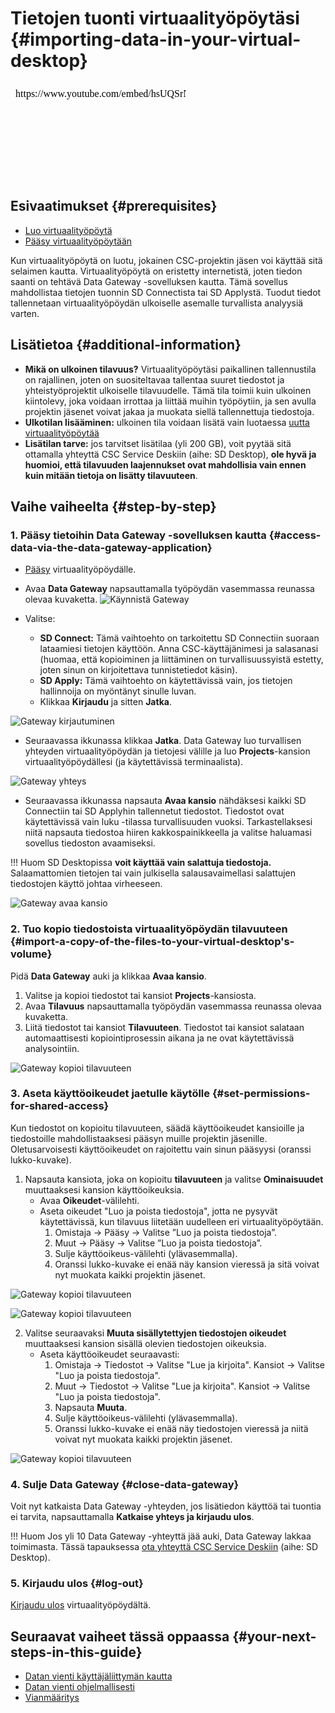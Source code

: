 # Tietojen tuonti virtuaalityöpöytäsi {#importing-data-in-your-virtual-desktop}

<iframe width="280" height="155" srcdoc="https://www.youtube.com/embed/hsUQSrNpaf8" title="YouTube video player" frameborder="0" allow="accelerometer; autoplay; clipboard-write; encrypted-media; gyroscope; picture-in-picture" allowfullscreen></iframe>

## Esivaatimukset {#prerequisites}
* [Luo virtuaalityöpöytä](sd-desktop-create.md)
* [Pääsy virtuaalityöpöytään](sd-desktop-access-vm.md)

Kun virtuaalityöpöytä on luotu, jokainen CSC-projektin jäsen voi käyttää sitä selaimen kautta. Virtuaalityöpöytä on eristetty internetistä, joten tiedon saanti on tehtävä Data Gateway -sovelluksen kautta. Tämä sovellus mahdollistaa tietojen tuonnin SD Connectista tai SD Applystä. Tuodut tiedot tallennetaan virtuaalityöpöydän ulkoiselle asemalle turvallista analyysiä varten.

## Lisätietoa {#additional-information}

* **Mikä on ulkoinen tilavuus?** Virtuaalityöpöytäsi paikallinen tallennustila on rajallinen, joten on suositeltavaa tallentaa suuret tiedostot ja yhteistyöprojektit ulkoiselle tilavuudelle. Tämä tila toimii kuin ulkoinen kiintolevy, joka voidaan irrottaa ja liittää muihin työpöytiin, ja sen avulla projektin jäsenet voivat jakaa ja muokata siellä tallennettuja tiedostoja.
* **Ulkotilan lisääminen:** ulkoinen tila voidaan lisätä vain luotaessa [uutta virtuaalityöpöytää](../sensitive-data/sd-desktop-create.md)
* **Lisätilan tarve:** jos tarvitset lisätilaa (yli 200 GB), voit pyytää sitä ottamalla yhteyttä CSC Service Deskiin (aihe: SD Desktop), **ole hyvä ja huomioi, että tilavuuden laajennukset ovat mahdollisia vain ennen kuin mitään tietoja on lisätty tilavuuteen**.

## Vaihe vaiheelta {#step-by-step}

### 1. Pääsy tietoihin Data Gateway -sovelluksen kautta {#access-data-via-the-data-gateway-application}

* [Pääsy](sd-desktop-access-vm.md) virtuaalityöpöydälle.
* Avaa **Data Gateway** napsauttamalla työpöydän vasemmassa reunassa olevaa kuvaketta.
![Käynnistä Gateway](https://a3s.fi/docs-files/sensitive-data/SD_Desktop/Desktop_LaunchGateway1.png)

* Valitse:
    * **SD Connect:** Tämä vaihtoehto on tarkoitettu SD Connectiin suoraan lataamiesi tietojen käyttöön. Anna CSC-käyttäjänimesi ja salasanasi (huomaa, että kopioiminen ja liittäminen on turvallisuussyistä estetty, joten sinun on kirjoitettava tunnistetiedot käsin).
    * **SD Apply:** Tämä vaihtoehto on käytettävissä vain, jos tietojen hallinnoija on myöntänyt sinulle luvan.
    * Klikkaa **Kirjaudu** ja sitten **Jatka**.

![Gateway kirjautuminen](https://a3s.fi/docs-files/sensitive-data/SD_Desktop/Desktop_LaunchGateway2.png)

* Seuraavassa ikkunassa klikkaa **Jatka**. Data Gateway luo turvallisen yhteyden virtuaalityöpöydän ja tietojesi välille ja luo **Projects**-kansion virtuaalityöpöydällesi (ja käytettävissä terminaalista).

![Gateway yhteys](https://a3s.fi/docs-files/sensitive-data/SD_Desktop/Desktop_GatewayAccess1.png)

* Seuraavassa ikkunassa napsauta **Avaa kansio** nähdäksesi kaikki SD Connectiin tai SD Applyhin tallennetut tiedostot. Tiedostot ovat käytettävissä vain luku -tilassa turvallisuuden vuoksi. Tarkastellaksesi niitä napsauta tiedostoa hiiren kakkospainikkeella ja valitse haluamasi sovellus tiedoston avaamiseksi.

!!! Huom
    SD Desktopissa **voit käyttää vain salattuja tiedostoja.** Salaamattomien tietojen tai vain julkisella salausavaimellasi salattujen tiedostojen käyttö johtaa virheeseen.

![Gateway avaa kansio](https://a3s.fi/docs-files/sensitive-data/SD_Desktop/Desktop_GatewayAccess2.png)

### 2. Tuo kopio tiedostoista virtuaalityöpöydän tilavuuteen {#import-a-copy-of-the-files-to-your-virtual-desktop's-volume}

Pidä **Data Gateway** auki ja klikkaa **Avaa kansio**.

1. Valitse ja kopioi tiedostot tai kansiot **Projects**-kansiosta.
2. Avaa **Tilavuus** napsauttamalla työpöydän vasemmassa reunassa olevaa kuvaketta.
3. Liitä tiedostot tai kansiot **Tilavuuteen**. Tiedostot tai kansiot salataan automaattisesti kopiointiprosessin aikana ja ne ovat käytettävissä analysointiin.

![Gateway kopioi tilavuuteen](https://a3s.fi/docs-files/sensitive-data/SD_Desktop/Desktop_GatewayAccess3.png)

### 3. Aseta käyttöoikeudet jaetulle käytölle {#set-permissions-for-shared-access}

Kun tiedostot on kopioitu tilavuuteen, säädä käyttöoikeudet kansioille ja tiedostoille mahdollistaaksesi pääsyn muille projektin jäsenille. Oletusarvoisesti käyttöoikeudet on rajoitettu vain sinun pääsyysi (oranssi lukko-kuvake).

1. Napsauta kansiota, joka on kopioitu **tilavuuteen** ja valitse **Ominaisuudet** muuttaaksesi kansion käyttöoikeuksia.
    * Avaa **Oikeudet**-välilehti.
    * Aseta oikeudet "Luo ja poista tiedostoja", jotta ne pysyvät käytettävissä, kun tilavuus liitetään uudelleen eri virtuaalityöpöytään.
        1. Omistaja -> Pääsy -> Valitse ”Luo ja poista tiedostoja”.
        2. Muut -> Pääsy -> Valitse ”Luo ja poista tiedostoja”.
        3. Sulje käyttöoikeus-välilehti (ylävasemmalla).
        4. Oranssi lukko-kuvake ei enää näy kansion vieressä ja sitä voivat nyt muokata kaikki projektin jäsenet.

![Gateway kopioi tilavuuteen](https://a3s.fi/docs-files/sensitive-data/SD_Desktop/Desktop_FolderPermissions1.png)

![Gateway kopioi tilavuuteen](https://a3s.fi/docs-files/sensitive-data/SD_Desktop/Desktop_FolderPermissions2.png)

2. Valitse seuraavaksi **Muuta sisällytettyjen tiedostojen oikeudet** muuttaaksesi kansion sisällä olevien tiedostojen oikeuksia.
    * Aseta käyttöoikeudet seuraavasti:
        1. Omistaja -> Tiedostot -> Valitse "Lue ja kirjoita". Kansiot -> Valitse "Luo ja poista tiedostoja".
        2. Muut -> Tiedostot -> Valitse "Lue ja kirjoita". Kansiot -> Valitse "Luo ja poista tiedostoja".
        3. Napsauta **Muuta**.
        4. Sulje käyttöoikeus-välilehti (ylävasemmalla).
        5. Oranssi lukko-kuvake ei enää näy tiedostojen vieressä ja niitä voivat nyt muokata kaikki projektin jäsenet.

![Gateway kopioi tilavuuteen](https://a3s.fi/docs-files/sensitive-data/SD_Desktop/Desktop_FolderPermissions3.png)

### 4. Sulje Data Gateway {#close-data-gateway}

Voit nyt katkaista Data Gateway -yhteyden, jos lisätiedon käyttöä tai tuontia ei tarvita, napsauttamalla **Katkaise yhteys ja kirjaudu ulos**.

!!! Huom
    Jos yli 10 Data Gateway -yhteyttä jää auki, Data Gateway lakkaa toimimasta. Tässä tapauksessa [ota yhteyttä CSC Service Deskiin](../../support/contact.md) (aihe: SD Desktop).

### 5. Kirjaudu ulos {#log-out}

[Kirjaudu ulos](sd-desktop-access-vm.md#log-out-from-virtual-desktop) virtuaalityöpöydältä.

## Seuraavat vaiheet tässä oppaassa {#your-next-steps-in-this-guide}

* [Datan vienti käyttäjäliittymän kautta](./sd-desktop-export.md)
* [Datan vienti ohjelmallisesti](./sd-desktop-export-commandline.md)
* [Vianmääritys](./sd-desktop-troubleshooting.md)